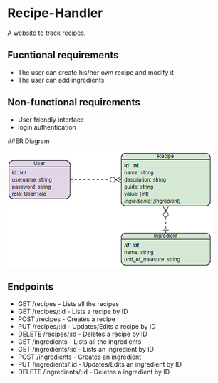 # Recipe-Handler

A website to track recipes.

## Fucntional requirements

- The user can create his/her own recipe and modify it
- The user can add ingredients

## Non-functional requirements

- User friendly interface
- login authentication

##ER Diagram

![Image of ERD](https://github.com/geryke48/recipe-handler/blob/main/ER.png)

## Endpoints

- GET /recipes - Lists all the recipes
- GET /recipes/:id - Lists a recipe by ID
- POST /recipes - Creates a recipe
- PUT /recipes/:id - Updates/Edits a recipe by ID
- DELETE /recipes/:id - Deletes a recipe by ID
- GET /ingredients - Lists all the ingredients
- GET /ingredients/:id - Lists an ingredient by ID
- POST /ingredients - Creates an ingredient
- PUT /ingredients/:id - Updates/Edits an ingredient by ID
- DELETE /ingredients/:id - Deletes a ingredient by ID
